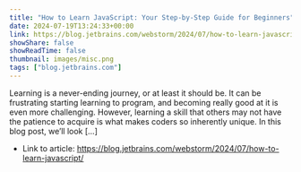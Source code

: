 ```yaml
---
title: "How to Learn JavaScript: Your Step-by-Step Guide for Beginners"
date: 2024-07-19T13:24:33+00:00
link: https://blog.jetbrains.com/webstorm/2024/07/how-to-learn-javascript/
showShare: false
showReadTime: false
thumbnail: images/misc.png
tags: ["blog.jetbrains.com"]
---
```

Learning is a never-ending journey, or at least it should be. It can be frustrating starting learning to program, and becoming really good at it is even more challenging. However, learning a skill that others may not have the patience to acquire is what makes coders so inherently unique. In this blog post, we’ll look […]

- Link to article: https://blog.jetbrains.com/webstorm/2024/07/how-to-learn-javascript/